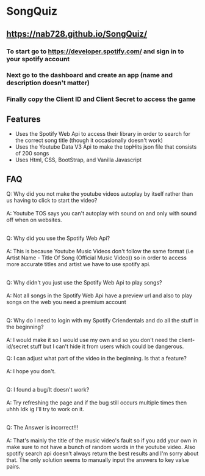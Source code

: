 # SongQuiz
## https://nab728.github.io/SongQuiz/

### To start go to https://developer.spotify.com/ and sign in to your spotify account
### Next go to the dashboard and create an app (name and description doesn't matter)
### Finally copy the Client ID and Client Secret to access the game

## Features
- Uses the Spotify Web Api to access their library in order to search for the correct song title (though it occasionally doesn't work)
- Uses the Youtube Data V3 Api to make the topHits json file that consists of 200 songs
- Uses Html, CSS, BootStrap, and Vanilla Javascript

## FAQ
Q: Why did you not make the youtube videos autoplay by itself rather than us having to click to start the video? <br><br>
A: Youtube TOS says you can't autoplay with sound on and only with sound off when on websites.<br><br>

Q: Why did you use the Spotify Web Api? <br><br>
A: This is because Youtube Music Videos don't follow the same format (i.e Artist Name - Title Of Song (Official Music Video)) so in order to access more accurate titles and artist we have to use spotify api. <br><br>

Q: Why didn't you just use the Spotify Web Api to play songs?<br><br>
A: Not all songs in the Spotify Web Api have a preview url and also to play songs on the web you need a premium account <br><br>

Q: Why do I need to login with my Spotify Criendentals and do all the stuff in the beginning?<br><br>
A: I would make it so I would use my own and so you don't need the client-id/secret stuff but I can't hide it from users which could be dangerous.<br>

Q: I can adjust what part of the video in the beginning. Is that a feature?<br><br>
A: I hope you don't.<br><br>

Q: I found a bug/It doesn't work?<br><br>
A: Try refreshing the page and if the bug still occurs multiple times then uhhh Idk ig I'll try to work on it.<br><br>


Q: The Answer is incorrect!!!<br><br>
A: That's mainly the title of the music video's fault so if you add your own in make sure to not have a bunch of random words in the youtube video. Also spotify search api doesn't always return the best results and I'm sorry about that. The only solution seems to manually input the answers to key value pairs. <br><br>
